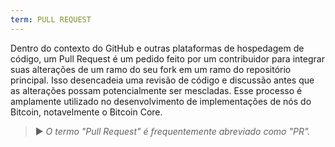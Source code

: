```yaml
---
term: PULL REQUEST
---
```


Dentro do contexto do GitHub e outras plataformas de hospedagem de código, um Pull Request é um pedido feito por um contribuidor para integrar suas alterações de um ramo do seu fork em um ramo do repositório principal. Isso desencadeia uma revisão de código e discussão antes que as alterações possam potencialmente ser mescladas. Esse processo é amplamente utilizado no desenvolvimento de implementações de nós do Bitcoin, notavelmente o Bitcoin Core.

> ► *O termo "Pull Request" é frequentemente abreviado como "PR".*